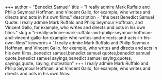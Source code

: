 +++
author = "Benedict Samuel"
title = "I really admire Mark Ruffalo and Philip Seymour Hoffman, and Vincent Gallo, for example, who writes and directs and acts in his own films."
description = "the best Benedict Samuel Quote: I really admire Mark Ruffalo and Philip Seymour Hoffman, and Vincent Gallo, for example, who writes and directs and acts in his own films."
slug = "i-really-admire-mark-ruffalo-and-philip-seymour-hoffman-and-vincent-gallo-for-example-who-writes-and-directs-and-acts-in-his-own-films"
keywords = "I really admire Mark Ruffalo and Philip Seymour Hoffman, and Vincent Gallo, for example, who writes and directs and acts in his own films.,benedict samuel,benedict samuel quotes,benedict samuel quote,benedict samuel sayings,benedict samuel saying,quotes, sayings,quote, saying, motivation"
+++
I really admire Mark Ruffalo and Philip Seymour Hoffman, and Vincent Gallo, for example, who writes and directs and acts in his own films.
